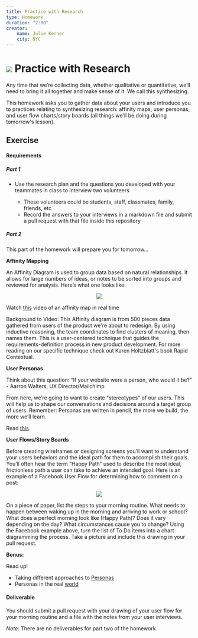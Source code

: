 ```yaml
---
title: Practice with Research
type: Homework
duration: "2:00"
creator:
    name: Julie Kerner
    city: NYC
---
```



# ![](https://ga-dash.s3.amazonaws.com/production/assets/logo-9f88ae6c9c3871690e33280fcf557f33.png) Practice with Research


Any time that we’re collecting data, whether qualitative or quantitative, we’ll need to bring it all together and make sense of it. We call this synthesizing.

This homework asks you to gather data about your users and introduce you to practices relating to synthesizing research: affinity maps, user personas, and user flow charts/story boards (all things we'll be doing during tomorrow's lesson).

## Exercise

#### Requirements

##### Part 1

- Use the research plan and the questions you developed with your teammates in class to interview two volunteers

  - These volunteers could be students, staff, classmates, family, friends, etc
  - Record the answers to your interviews in a markdown file and submit a pull request with that file inside this repository

##### Part 2

This part of the homework will prepare you for tomorrow...

**Affinity Mapping**

An Affinity Diagram is used to group data based on natural relationships. It allows for large numbers of ideas, or notes to be sorted into groups and reviewed for analysis. Here’s what one looks like:

<p align="center">
  <img src="https://i.imgur.com/Q7AY8FO.png">
</p>

Watch [this](https://www.youtube.com/watch?v=swsat1e6yFk) video of an affinity map in real time

Background to Video: This Affinity diagram is from 500 pieces data gathered from users of the product we're about to redesign. By using inductive reasoning, the team coordinates to find clusters of meaning, then names them. This is a user-centered technique that guides the requirements-definition process in new product development. For more reading on our specific technique check out Karen Holtzblatt's book Rapid Contextual.

**User Personas**

Think about this question: “If your website were a person, who would it be?” - Aarron Walters, UX Director/Mailchimp

From here, we’re going to want to create "stereotypes" of our users. This will help us to shape our conversations and decisions around a target group of users. Remember: Personas are written in pencil, the more we build, the more we’ll learn.

Read [this](http://www.nngroup.com/articles/persona/).


**User Flows/Story Boards**

Before creating wireframes or designing screens you’ll want to understand your users behaviors and the ideal path for them to accomplish their goals. You’ll often hear the term “Happy Path” used to describe the most ideal, frictionless path a user can take to achieve an intended goal. Here is an example of a Facebook User Flow for determining how to comment on a post:

<p align="center">
  <img src="https://lh4.googleusercontent.com/oF34ihqn4-LA9ZJj1NH48D45XuE4-OzlL69rHrum8aQ1-0PLJNkQWVLjmFLeXdDfYOQljwvJYJdtdXn6IRRVbgMfo7j6Bfv76vjQtiQ3Xv8CrhWZmj8O3oLRS9mcP5ufyA=s1600">
</p>

On a piece of paper, list the steps to your morning routine. What needs to happen between waking up in the morning and arriving to work or school? What does a perfect morning look like (Happy Path)? Does it vary depending on the day? What circumstances cause you to change? Using the Facebook example above, turn the list of To Do items into a chart diagramming the process. Take a picture and include this drawing in your pull request.


**Bonus:**

Read up!

- Taking different approaches to [Personas](http://www.usabilitycounts.com/2013/09/10/five-approaches-creating-lightweight-personas/)
- Personas in the real [world](https://blog.mailchimp.com/new-mailchimp-user-persona-research/)


#### Deliverable

You should submit a pull request with your drawing of your user flow for your morning routine and a file with the notes from your user interviews.

_Note_: There are no deliverables for part two of the homework. 
